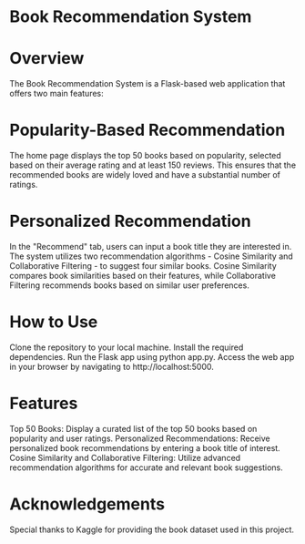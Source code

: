 # Book Recommendation System

# Overview
The Book Recommendation System is a Flask-based web application that offers two main features:

# Popularity-Based Recommendation
The home page displays the top 50 books based on popularity, selected based on their average rating and at least 150 reviews. This ensures that the recommended books are widely loved and have a substantial number of ratings.

# Personalized Recommendation
In the "Recommend" tab, users can input a book title they are interested in. The system utilizes two recommendation algorithms - Cosine Similarity and Collaborative Filtering - to suggest four similar books. Cosine Similarity compares book similarities based on their features, while Collaborative Filtering recommends books based on similar user preferences.

# How to Use
Clone the repository to your local machine.
Install the required dependencies.
Run the Flask app using python app.py.
Access the web app in your browser by navigating to http://localhost:5000.

# Features
Top 50 Books: Display a curated list of the top 50 books based on popularity and user ratings.
Personalized Recommendations: Receive personalized book recommendations by entering a book title of interest.
Cosine Similarity and Collaborative Filtering: Utilize advanced recommendation algorithms for accurate and relevant book suggestions.

# Acknowledgements
Special thanks to Kaggle for providing the book dataset used in this project.
